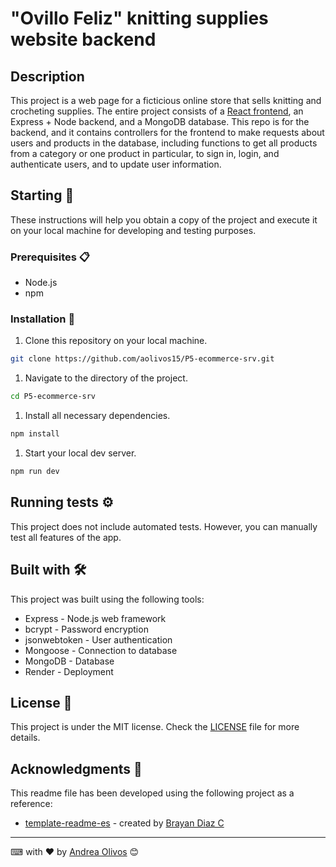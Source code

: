 # "Ovillo Feliz" knitting supplies website backend

## Description

This project is a web page for a ficticious online store that sells knitting and crocheting supplies. The entire project consists of a [React frontend]((https://github.com/aolivos15/P5-ecommerce)), an Express + Node backend, and a MongoDB database. This repo is for the backend, and it contains controllers for the frontend to make requests about users and products in the database, including functions to get all products from a category or one product in particular, to sign in, login, and authenticate users, and to update user information.

## Starting 🚀

These instructions will help you obtain a copy of the project and execute it on your local machine for developing and testing purposes.

### Prerequisites 📋

* Node.js
* npm

### Installation 🔧

1. Clone this repository on your local machine.

```bash
git clone https://github.com/aolivos15/P5-ecommerce-srv.git
```

1. Navigate to the directory of the project.

```bash
cd P5-ecommerce-srv
```

1. Install all necessary dependencies.

```bash
npm install
```

1. Start your local dev server.

```bash
npm run dev
```

## Running tests ⚙️

This project does not include automated tests. However, you can manually test all features of the app.

## Built with 🛠️

This project was built using the following tools:

* Express - Node.js web framework
* bcrypt - Password encryption
* jsonwebtoken - User authentication
* Mongoose - Connection to database
* MongoDB - Database
* Render - Deployment

## License 📄

This project is under the MIT license. Check the [LICENSE](LICENSE) file for more details.

## Acknowledgments 🎁

This readme file has been developed using the following project as a reference:

* [template-readme-es](https://github.com/brayandiazc/template-readme) - created by [Brayan Diaz C](https://github.com/brayandiazc)

---
⌨ ️with ❤️ by [Andrea Olivos](https://github.com/aolivos15) 😊
